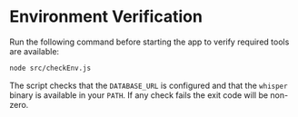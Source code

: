 # Environment Verification

Run the following command before starting the app to verify required tools are available:

```bash
node src/checkEnv.js
```

The script checks that the `DATABASE_URL` is configured and that the `whisper` binary is available in your `PATH`. If any check fails the exit code will be non-zero.
